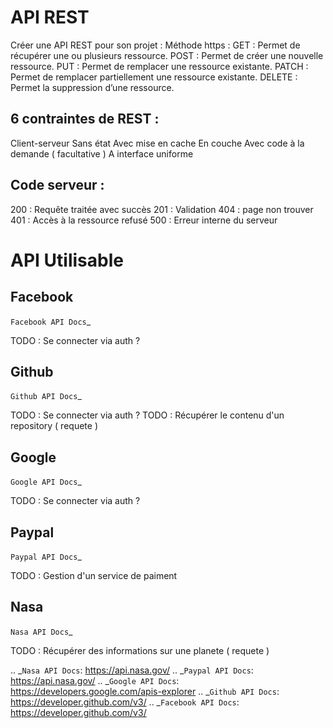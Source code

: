 API REST
===================

Créer une API REST pour son projet  :
Méthode https :
GET : Permet de récupérer une ou plusieurs ressource.
POST : Permet de créer une nouvelle ressource.
PUT : Permet de remplacer une ressource existante.
PATCH : Permet de remplacer partiellement une ressource existante.
DELETE : Permet la suppression d’une ressource.

6 contraintes de REST :
-------------------

Client-serveur
Sans état
Avec mise en cache
En couche
Avec code à la demande ( facultative )
A interface uniforme

Code serveur :
-------------------


  200 : Requête traitée avec succès
  201 : Validation
  404 : page non trouver
  401 : Accès à la ressource refusé
  500 : Erreur interne du serveur


API Utilisable
===================


Facebook
-------------------
`Facebook API Docs`_

TODO : Se connecter via auth ?

Github
-------------------
`Github API Docs`_

TODO : Se connecter via auth ?
TODO : Récupérer le contenu d'un repository ( requete )

Google
-------------------
`Google API Docs`_

TODO : Se connecter via auth ?


Paypal
-------------------
`Paypal API Docs`_

TODO : Gestion d'un service de paiment

Nasa
-------------------
`Nasa API Docs`_

TODO : Récupérer des informations sur une planete ( requete )


.. _`Nasa API Docs`: https://api.nasa.gov/
.. _`Paypal API Docs`: https://api.nasa.gov/
.. _`Google API Docs`: https://developers.google.com/apis-explorer
.. _`Github API Docs`: https://developer.github.com/v3/
.. _`Facebook API Docs`: https://developer.github.com/v3/
